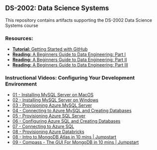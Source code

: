 ## DS-2002: Data Science Systems
This repository contains artifacts supporting the DS-2002 Data Science Systems course

### Resources:
- <a href="https://docs.github.com/en/get-started/quickstart/hello-world"><b>Tutorial: </b>Getting Started with GitHub</a>
- <a href="https://github.com/JTupitza-UVA/DS-2002/blob/main/Beginners-Guide-to-Data-Engineering-I.pdf">**Reading:** A Beginners Guide to Data Engineering: Part I</a>
- <a href="https://github.com/JTupitza-UVA/DS-2002/blob/main/Beginners-Guide-to-Data-Engineering-II.pdf">**Reading:** A Beginners Guide to Data Engineering: Part II</a>
- <a href="https://github.com/JTupitza-UVA/DS-2002/blob/main/Beginners-Guide-to-Data-Engineering-III.pdf">**Reading:** A Beginners Guide to Data Engineering: Part III</a>

### Instructional Videos: Configuring Your Development Environment
- <a href="https://youtu.be/s-1lppthRV0">01 - Installing MySQL Server on MacOS</a>
- <a href="https://youtu.be/raR4spSuhVM">02 - Installing MySQL Server on Windows</a>
- <a href="https://youtu.be/5tHEbMUgjUE">03 - Provisioning Azure MySQL Server</a>
- <a href="https://youtu.be/lpFoakAboik">04 - Connecting to Azure MySQL and Creating Databases</a>
- <a href="https://youtu.be/vg7j3yWjBiw">05 - Provisioning Azure SQL Server</a>
- <a href="https://youtu.be/krjoLZmab4I">06 - Configuring Azure SQL and Creating Databases</a>
- <a href="https://youtu.be/egEw--odiqs">07 - Connecting to Azure SQL</a>
- <a href="https://youtu.be/IML1d9WhkFw">08 - Provisioning Azure Databricks</a>
- <a href="https://www.youtube.com/watch?v=xrc7dIO_tXk&list=PL31nix9tC4CWM68-V23Puu793xD7yHdSr&index=7">08 - Intro to MongoDB Atlas in 10 mins | Jumpstart</a>
- <a href="https://www.youtube.com/watch?v=YBOiX8DwinE&list=PL31nix9tC4CWM68-V23Puu793xD7yHdSr&index=8&t=2s">09 - Compass - The GUI For MongoDB in 10 mins | Jumpstart</a>
